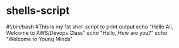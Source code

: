 # shells-script
#!/bin/bash
#This is my 1st shell script to print output
echo "Hello All, Welcome to AWS/Devops Class"
echo "Hello, How are you?"
echo "Welcome to Young Minds"
